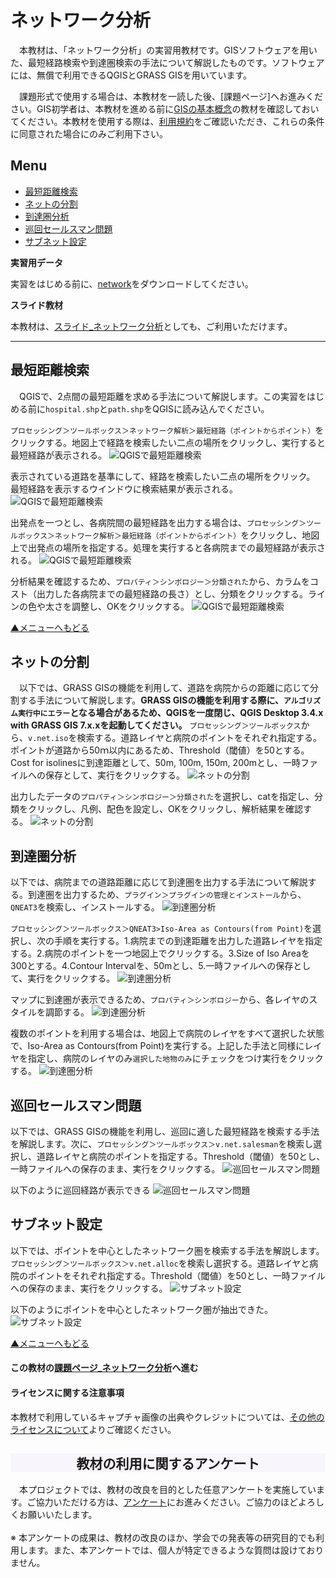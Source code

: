 # ネットワーク分析
　本教材は、「ネットワーク分析」の実習用教材です。GISソフトウェアを用いた、最短経路検索や到達圏検索の手法について解説したものです。ソフトウェアには、無償で利用できるQGISとGRASS GISを用いています。

　課題形式で使用する場合は、本教材を一読した後、[課題ページ]へお進みください。GIS初学者は、本教材を進める前に[GISの基本概念]の教材を確認しておいてください。本教材を使用する際は、[利用規約]をご確認いただき、これらの条件に同意された場合にのみご利用下さい。


[地理情報科学教育用スライド（GIScスライド）]:http://curricula.csis.u-tokyo.ac.jp/slide/4.html

**Menu**
------
* [最短距離検索](#最短距離検索)
* [ネットの分割](#ネットの分割)
* [到達圏分析](#到達圏分析)
* [巡回セールスマン問題](#巡回セールスマン問題)
* [サブネット設定](#サブネット設定)

**実習用データ**

実習をはじめる前に、[network]をダウンロードしてください。

**スライド教材**

本教材は、[スライド_ネットワーク分析]としても、ご利用いただけます。

[network]:https://github.com/gis-oer/datasets/raw/master/network.zip

----------

## 最短距離検索
　QGISで、2点間の最短距離を求める手法について解説します。この実習をはじめる前に`hospital.shp`と`path.shp`をQGISに読み込んでください。

`プロセッシング＞ツールボックス＞ネットワーク解析＞最短経路（ポイントからポイント）`をクリックする。地図上で経路を検索したい二点の場所をクリックし、実行すると最短経路が表示される。
![QGISで最短距離検索](pic/12pic_1.png)

表示されている道路を基準にして、経路を検索したい二点の場所をクリック。
最短経路を表示するウインドウに検索結果が表示される。
![QGISで最短距離検索](pic/12pic_2.png)

出発点を一つとし、各病院間の最短経路を出力する場合は、`プロセッシング＞ツールボックス＞ネットワーク解析＞最短経路（ポイントからポイント）`をクリックし、地図上で出発点の場所を指定する。処理を実行すると各病院までの最短経路が表示される。
![QGISで最短距離検索](pic/12pic_3.png)

分析結果を確認するため、`プロパティ＞シンボロジー＞分類された`から、カラムをコスト（出力した各病院までの最短経路の長さ）とし、分類をクリックする。ラインの色や太さを調整し、OKをクリックする。
![QGISで最短距離検索](pic/12pic_4.png)

[▲メニューへもどる]

## ネットの分割
　以下では、GRASS GISの機能を利用して、道路を病院からの距離に応じて分割する手法について解説します。**GRASS GISの機能を利用する際に、`アルゴリズム実行中にエラー`となる場合があるため、QGISを一度閉じ、QGIS Desktop 3.4.x with GRASS GIS 7.x.xを起動してください。** `プロセッシング＞ツールボックス`から、`v.net.iso`を検索する。道路レイヤと病院のポイントをそれぞれ指定する。ポイントが道路から50ｍ以内にあるため、Threshold（閾値）を50とする。Cost for isolinesに到達距離として、50m, 100m, 150m, 200mとし、一時ファイルへの保存として、実行をクリックする。
![ネットの分割](pic/12pic_5.png)

出力したデータの`プロパティ＞シンボロジー＞分類された`を選択し、catを指定し、分類をクリックし、凡例、配色を設定し、OKをクリックし、解析結果を確認する。
![ネットの分割](pic/12pic_6.png)

## 到達圏分析
以下では、病院までの道路距離に応じて到達圏を出力する手法について解説する。到達圏を出力するため、`プラグイン＞プラグインの管理とインストール`から、`QNEAT3`を検索し、インストールする。
![到達圏分析](pic/12pic_7.png)

`プロセッシング＞ツールボックス＞QNEAT3>Iso-Area as Contours(from Point)`を選択し、次の手順を実行する。1.病院までの到達距離を出力した道路レイヤを指定する。2.病院のポイントを一つ地図上でクリックする。3.Size of Iso Areaを300とする。4.Contour Intervalを、50mとし、5.一時ファイルへの保存として、実行をクリックする。
![到達圏分析](pic/12pic_8.png)

マップに到達圏が表示できるため、`プロパティ＞シンボロジー`から、各レイヤのスタイルを調節する。
![到達圏分析](pic/12pic_9.png)

複数のポイントを利用する場合は、地図上で病院のレイヤをすべて選択した状態で、Iso-Area as Contours(from Point)を実行する。上記した手法と同様にレイヤを指定し、病院のレイヤのみ`選択した地物のみ`にチェックをつけ実行をクリックする。
![到達圏分析](pic/12pic_10.png)

## 巡回セールスマン問題
以下では、GRASS GISの機能を利用し、巡回に適した最短経路を検索する手法を解説します。次に、`プロセッシング＞ツールボックス＞v.net.salesman`を検索し選択し、道路レイヤと病院のポイントを指定する。Threshold（閾値）を50とし、一時ファイルへの保存のまま、実行をクリックする。
![巡回セールスマン問題](pic/12pic_11.png)

以下のように巡回経路が表示できる
![巡回セールスマン問題](pic/12pic_12.png)

## サブネット設定
以下では、ポイントを中心としたネットワーク圏を検索する手法を解説します。`プロセッシング＞ツールボックス＞v.net.alloc`を検索し選択する。道路レイヤと病院のポイントをそれぞれ指定する。Threshold（閾値）を50とし、一時ファイルへの保存のまま、実行をクリックする。
![サブネット設定](pic/12pic_13.png)

以下のようにポイントを中心としたネットワーク圏が抽出できた。
![サブネット設定](pic/12pic_14.png)

[▲メニューへもどる]

#### この教材の[課題ページ_ネットワーク分析]へ進む

#### ライセンスに関する注意事項
本教材で利用しているキャプチャ画像の出典やクレジットについては、[その他のライセンスについて]よりご確認ください。

[▲メニューへもどる]:./12.md#Menu
[利用規約]:../../policy.md
[その他のライセンスについて]:../license.md
[よくある質問とエラー]:../questions/questions.md

[GISの基本概念]:../00/00.md
[QGISビギナーズマニュアル]:../QGIS/QGIS.md
[GRASSビギナーズマニュアル]:../GRASS/GRASS.md
[リモートセンシングとその解析]:../06/06.md
[既存データの地図データと属性データ]:../07/07.md
[空間データ]:../08/08.md
[空間データベース]:../09/09.md
[空間データの統合・修正]:../10/10.md
[基本的な空間解析]:../11/11.md
[ネットワーク分析]:../12/12.md
[領域分析]:../13/13.md
[点データの分析]:../14/14.md
[ラスタデータの分析]:../15/15.md
[傾向面分析]:../16/16.md
[空間的自己相関]:../17/17.md
[空間補間]:../18/18.md
[空間相関分析]:../19/19.md
[空間分析におけるスケール]:../20/20.md
[視覚的伝達]:../21/21.md
[参加型GISと社会貢献]:../26/26.md

[地理院地図]:https://maps.gsi.go.jp
[e-Stat]:https://www.e-stat.go.jp/
[国土数値情報]:http://nlftp.mlit.go.jp/ksj/
[基盤地図情報]:http://www.gsi.go.jp/kiban/
[地理院タイル]:http://maps.gsi.go.jp/development/ichiran.html


[スライド_GISの基本概念]:https://github.com/gis-oer/gis-oer/raw/master/materials/00/00.pptx
[スライド_QGISビギナーズマニュアル]:https://github.com/gis-oer/gis-oer/raw/master/materials/QGIS/QGIS.pptx
[スライド_GRASSビギナーズマニュアル]:https://github.com/gis-oer/gis-oer/raw/master/materials/GRASS/GRASS.pptx
[スライド_リモートセンシングとその解析]:https://github.com/gis-oer/gis-oer/raw/master/materials/06/06.pptx
[スライド_既存データの地図データと属性データ]:https://github.com/gis-oer/gis-oer/raw/master/materials/07/07.pptx
[スライド_空間データ]:https://github.com/gis-oer/gis-oer/raw/master/materials/08/08.pptx
[スライド_空間データベース]:https://github.com/gis-oer/gis-oer/raw/master/materials/09/09.pptx
[スライド_空間データの統合・修正]:https://github.com/gis-oer/gis-oer/raw/master/materials/10/10.pptx
[スライド_基本的な空間解析]:https://github.com/gis-oer/gis-oer/raw/master/materials/11/11.pptx
[スライド_ネットワーク分析]:https://github.com/gis-oer/gis-oer/raw/master/materials/12/12.pptx
[スライド_領域分析]:https://github.com/gis-oer/gis-oer/raw/master/materials/13/13.pptx
[スライド_点データの分析]:https://github.com/gis-oer/gis-oer/raw/master/materials/14/14.pptx
[スライド_ラスタデータの分析]:https://github.com/gis-oer/gis-oer/raw/master/materials/15/15.pptx
[スライド_空間補間]:https://github.com/gis-oer/gis-oer/raw/master/materials/18/18.pptx
[スライド_視覚的伝達]:https://github.com/gis-oer/gis-oer/raw/master/materials/21/21.pptx
[スライド_参加型GISと社会貢献]:https://github.com/gis-oer/gis-oer/raw/master/materials/26/26.pptx

[課題ページ_QGISビギナーズマニュアル]:../tasks/t_qgis_entry.md
[課題ページ_GRASSビギナーズマニュアル]:../tasks/t_grass_entry.md
[課題ページ_リモートセンシングとその解析]:../tasks/t_06.md
[課題ページ_既存データの地図データと属性データ]:../tasks/t_07.md
[課題ページ_空間データ]:../tasks/t_08.md
[課題ページ_空間データベース]:../tasks/t_09.md
[課題ページ_空間データの統合・修正]:../tasks/t_10.md
[課題ページ_基本的な空間解析]:../tasks/t_11.md
[課題ページ_ネットワーク分析]:../tasks/t_12.md
[課題ページ_領域分析]:../tasks/t_13.md
[課題ページ_点データの分析]:../tasks/t_14.md
[課題ページ_ラスタデータの分析]:../tasks/t_15.md
[課題ページ_空間補間]:../tasks/t_18.md
[課題ページ_視覚的伝達]:../tasks/t_21.md
[課題ページ_参加型GISと社会貢献]:../tasks/t_26.md
<h2 style="background-color:#F8F5FD;text-align:center;">教材の利用に関するアンケート</h2>　本プロジェクトでは、教材の改良を目的とした任意アンケートを実施しています。ご協力いただける方は、<a href="https://customform.jp/form/input/14328/">アンケート</a>にお進みください。ご協力のほどよろしくお願いいたします。<br><br>※ 本アンケートの成果は、教材の改良のほか、学会での発表等の研究目的でも利用します。また、本アンケートでは、個人が特定できるような質問は設けておりません。
